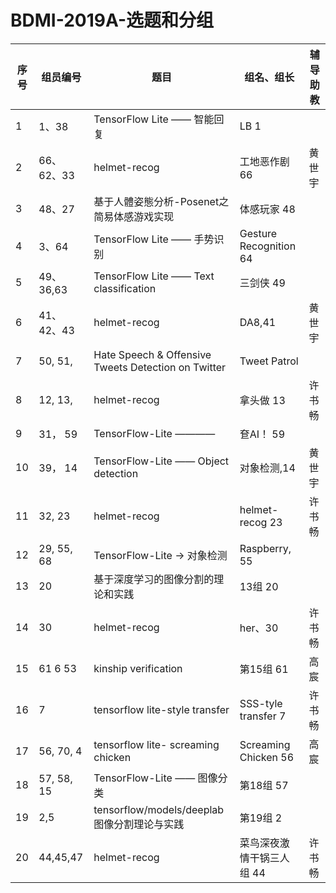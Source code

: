 # BDMI-2019A-选题和分组

| 序号 | 组员编号 | 题目                        |   组名、组长      |  辅导助教  |
| ---- | -------- | --------------------------- | -------- | -------- |
| 1    | 1、38    | TensorFlow Lite —— 智能回复 | LB 1 |          |
| 2    | 66、62、33   | helmet-recog                |工地恶作剧 66        |  黄世宇  |
| 3    | 48、27   | 基于人體姿態分析-Posenet之简易体感游戏实现   |  体感玩家 48 |     |
| 4    | 3、64    | TensorFlow Lite —— 手势识别 |  Gesture Recognition 64  |          |
| 5    | 49、36,63 | TensorFlow Lite —— Text classification | 三剑侠 49         |           |
| 6    |41、42、43| helmet-recog|DA8,41       |   黄世宇  |
| 7    |50, 51,   | Hate Speech & Offensive Tweets Detection on Twitter| Tweet Patrol |         |
| 8    |12, 13,   | helmet-recog                |   拿头做    13   | 许书畅 |
| 9    |31， 59   | TensorFlow-Lite ————        |   奆AI！   59   |          |
| 10    |39， 14   | TensorFlow-Lite —— Object detection |  对象检测,14       |   黄世宇 |
| 11    |32, 23   | helmet-recog                |   helmet-recog   23   |   许书畅 |
| 12    |29, 55, 68 | TensorFlow-Lite -> 对象检测 | Raspberry, 55 |      |
| 13    |20 | 基于深度学习的图像分割的理论和实践 | 13组 20 |       |
|14    | 30 | helmet-recog | her、30     |    许书畅 |
| 15 | 61 6 53 | kinship verification | 第15组 61 |  高宸 |
|16  |7    |tensorflow lite-style transfer| SSS-tyle transfer     7   |   许书畅 |
|17  |56, 70, 4 |tensorflow lite- screaming chicken|    Screaming Chicken 56     | 高宸 |
|18  |57, 58, 15 |TensorFlow-Lite —— 图像分类| 第18组 57 |         |
|19  |2,5 | tensorflow/models/deeplab 图像分割理论与实践| 第19组 2 |         |
|20  |44,45,47 | helmet-recog | 菜鸟深夜激情干锅三人组 44 | 许书畅 |
